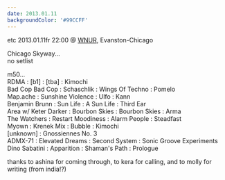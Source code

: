 ```yaml
---
date: 2013.01.11
backgroundColor: '#99CCFF'
---
```


etc 2013.01.11fr 22:00 @ [WNUR](http://www.wnur.org/), Evanston-Chicago  

Chicago Skyway...  
no setlist  

m50...  
RDMA : \[b1\] : \[tba\] : Kimochi  
Bad Cop Bad Cop : Schaschlik : Wings Of Techno : Pomelo  
Map.ache : Sunshine Violence : Ulfo : Kann  
Benjamin Brunn : Sun Life : A Sun Life : Third Ear  
Area w/ Keter Darker : Bourbon Skies : Bourbon Skies : Arma  
The Watchers : Restart Moodiness : Alarm People : Steadfast  
Myown : Krenek Mix : Bubble : Kimochi  
\[unknown\] : Gnossiennes No. 3  
ADMX-71 : Elevated Dreams : Second System : Sonic Groove Experiments  
Dino Sabatini : Apparition : Shaman's Path : Prologue  

thanks to ashina for coming through, to kera for calling, and to molly for writing (from india!?)